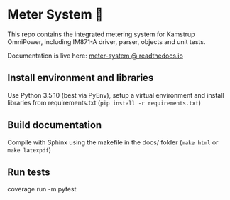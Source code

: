 # Meter System :rocket:

This repo contains the integrated metering system for Kamstrup OmniPower, including IM871-A driver, parser, objects and unit tests.

Documentation is live here: [meter-system @ readthedocs.io](https://meter-system.readthedocs.io/en/latest/)

## Install environment and libraries
Use Python 3.5.10 (best via PyEnv), setup a virtual environment and install libraries from requirements.txt (`pip install -r requirements.txt`)

## Build documentation
Compile with Sphinx using the makefile in the docs/ folder (`make html` or `make latexpdf`)

## Run tests
coverage run -m pytest
